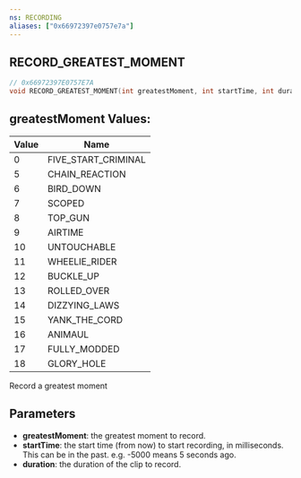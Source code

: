 ```yaml
---
ns: RECORDING
aliases: ["0x66972397e0757e7a"]
---
```

## RECORD_GREATEST_MOMENT

```c
// 0x66972397E0757E7A
void RECORD_GREATEST_MOMENT(int greatestMoment, int startTime, int duration);
```

## greatestMoment Values:
| Value | Name |
| --- | --- |
| 0 | FIVE_START_CRIMINAL |
| 5 | CHAIN_REACTION |
| 6 | BIRD_DOWN |
| 7 | SCOPED |
| 8 | TOP_GUN |
| 9 | AIRTIME |
| 10 | UNTOUCHABLE |
| 11 | WHEELIE_RIDER |
| 12 | BUCKLE_UP |
| 13 | ROLLED_OVER |
| 14 | DIZZYING_LAWS |
| 15 | YANK_THE_CORD |
| 16 | ANIMAUL |
| 17 | FULLY_MODDED |
| 18 | GLORY_HOLE |


Record a greatest moment


## Parameters
* **greatestMoment**: the greatest moment to record.
* **startTime**: the start time (from now) to start recording, in milliseconds. This can be in the past. e.g. -5000 means 5 seconds ago.
* **duration**: the duration of the clip to record.
